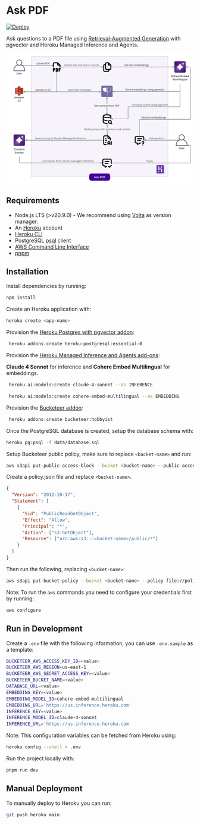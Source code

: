 # Ask PDF

[![Deploy](https://www.herokucdn.com/deploy/button.svg)](https://www.heroku.com/deploy?template=https://github.com/heroku-reference-apps/ask-pdf)

Ask questions to a PDF file using [Retrieval-Augmented Generation](https://arxiv.org/abs/2005.11401) with pgvector and Heroku Managed Inference and Agents.

![Ask PDF diagram with steps](public/ask-pdf-diagram-readme.png)

## Requirements

- Node.js LTS (>v20.9.0) - We recommend using [Volta](http://volta.sh) as version manager.
- An [Heroku](https://signup.heroku.com/) account
- [Heroku CLI](https://devcenter.heroku.com/articles/heroku-cli)
- PostgreSQL [psql](https://www.postgresql.org/download/) client
- [AWS Command Line Interface](https://aws.amazon.com/cli/)
- [pnpm](https://pnpm.io/installation)

## Installation

Install dependencies by running:

```sh
npm install
```

Create an Heroku application with:

```sh
heroku create <app-name>
```

Provision the [Heroku Postgres with pgvector addon](https://elements.heroku.com/addons/heroku-postgresql):

```sh
 heroku addons:create heroku-postgresql:essential-0
```

Provision the [Heroku Managed Inference and Agents add-ons](https://elements.heroku.com/addons/heroku-inference):

**Claude 4 Sonnet** for inference and **Cohere Embed Multilingual** for embeddings.

```sh
 heroku ai:models:create claude-4-sonnet --as INFERENCE
```

```sh
 heroku ai:models:create cohere-embed-multilingual --as EMBEDDING
```

Provision the [Bucketeer addon](https://elements.heroku.com/addons/bucketeer):

```sh
 heroku addons:create bucketeer:hobbyist
```

Once the PostgreSQL database is created, setup the database schema with:

```sh
heroku pg:psql -f data/database.sql
```

Setup Bucketeer public policy, make sure to replace `<bucket-name>` and run:

```sh
aws s3api put-public-access-block --bucket <bucket-name> --public-access-block-configuration BlockPublicAcls=FALSE,IgnorePublicAcls=FALSE,BlockPublicPolicy=FALSE,RestrictPublicBuckets=FALSE
```

Create a policy.json file and replace `<bucket-name>`.

```json
{
  "Version": "2012-10-17",
  "Statement": [
    {
      "Sid": "PublicReadGetObject",
      "Effect": "Allow",
      "Principal": "*",
      "Action": ["s3:GetObject"],
      "Resource": ["arn:aws:s3:::<bucket-name>/public/*"]
    }
  ]
}
```

Then run the following, replacing `<bucket-name>`:

```sh
aws s3api put-bucket-policy --bucket <bucket-name> --policy file://policy.json
```

Note: To run the `aws` commands you need to configure your credentials first by running:

```sh
aws configure
```

## Run in Development

Create a `.env` file with the following information, you can use `.env.sample` as a template:

```sh
BUCKETEER_AWS_ACCESS_KEY_ID=<value>
BUCKETEER_AWS_REGION=us-east-1
BUCKETEER_AWS_SECRET_ACCESS_KEY=<value>
BUCKETEER_BUCKET_NAME=<value>
DATABASE_URL=<value>
EMBEDDING_KEY=<value>
EMBEDDING_MODEL_ID=cohere-embed-multilingual
EMBEDDING_URL='https://us.inference.heroku.com'
INFERENCE_KEY=<value>
INFERENCE_MODEL_ID=claude-4-sonnet
INFERENCE_URL='https://us.inference.heroku.com'
```

Note: This configuration variables can be fetched from Heroku using:

```sh
heroku config --shell > .env
```

Run the project locally with:

```sh
pnpm run dev
```

## Manual Deployment

To manually deploy to Heroku you can run:

```sh
git push heroku main
```
